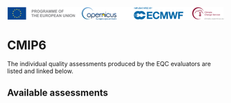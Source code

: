 ![logo](../../LogoLine_horizon_C3S.png)

# CMIP6

The individual quality assessments produced by the EQC evaluators are listed and linked below.

## Available assessments

```{tableofcontents}
```
